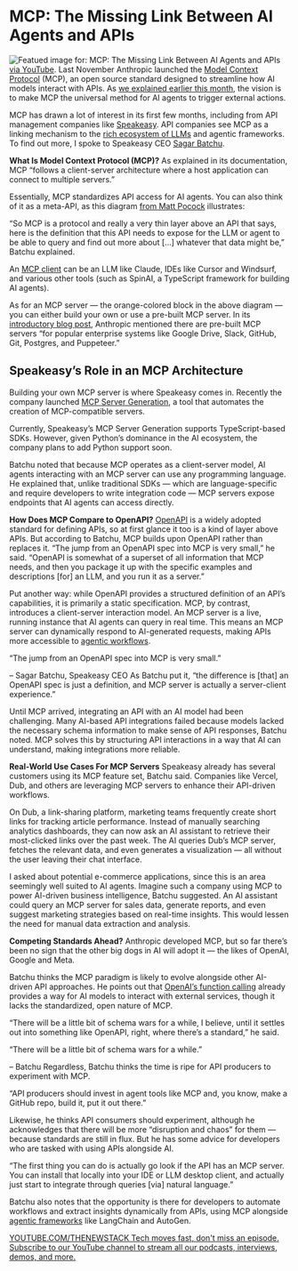 # MCP: The Missing Link Between AI Agents and APIs
![Featued image for: MCP: The Missing Link Between AI Agents and APIs](https://cdn.thenewstack.io/media/2025/03/fb998efb-missing-link-2001-1024x576.jpg)
[via YouTube](https://www.youtube.com/watch?v=VABNA_an2A0).
Last November Anthropic launched the [Model Context Protocol](https://modelcontextprotocol.io/introduction) (MCP), an open source standard designed to streamline how AI models interact with APIs. As [we explained earlier this month](https://thenewstack.io/model-context-protocol-bridges-llms-to-the-apps-they-need/), the vision is to make MCP the universal method for AI agents to trigger external actions.

MCP has drawn a lot of interest in its first few months, including from API management companies like [Speakeasy](https://www.speakeasy.com/). API companies see MCP as a linking mechanism to the [rich ecosystem of LLMs](https://thenewstack.io/top-5-ai-engineering-trends-of-2023/) and agentic frameworks. To find out more, I spoke to Speakeasy CEO [Sagar Batchu](https://www.linkedin.com/in/sagar-batchu-981b3738/).

**What Is Model Context Protocol (MCP)?**
As explained in its documentation, MCP “follows a client-server architecture where a host application can connect to multiple servers.”

Essentially, MCP standardizes API access for AI agents. You can also think of it as a meta-API, as this diagram [from Matt Pocock](https://x.com/mattpocockuk/status/1897742389592440970/photo/2) illustrates:

“So MCP is a protocol and really a very thin layer above an API that says, here is the definition that this API needs to expose for the LLM or agent to be able to query and find out more about […] whatever that data might be,” Batchu explained.

An [MCP client](https://modelcontextprotocol.io/clients) can be an LLM like Claude, IDEs like Cursor and Windsurf, and various other tools (such as SpinAI, a TypeScript framework for building AI agents).

As for an MCP server — the orange-colored block in the above diagram — you can either build your own or use a pre-built MCP server. In its [introductory blog post](https://www.anthropic.com/news/model-context-protocol), Anthropic mentioned there are pre-built MCP servers “for popular enterprise systems like Google Drive, Slack, GitHub, Git, Postgres, and Puppeteer.”

## Speakeasy’s Role in an MCP Architecture
Building your own MCP server is where Speakeasy comes in. Recently the company launched [MCP Server Generation](https://www.speakeasy.com/post/release-model-context-protocol), a tool that automates the creation of MCP-compatible servers.

Currently, Speakeasy’s MCP Server Generation supports TypeScript-based SDKs. However, given Python’s dominance in the AI ecosystem, the company plans to add Python support soon.

Batchu noted that because MCP operates as a client-server model, AI agents interacting with an MCP server can use any programming language. He explained that, unlike traditional SDKs — which are language-specific and require developers to write integration code — MCP servers expose endpoints that AI agents can access directly.

**How Does MCP Compare to OpenAPI?**
[OpenAPI](https://www.openapis.org/) is a widely adopted standard for defining APIs, so at first glance it too is a kind of layer above APIs. But according to Batchu, MCP builds upon OpenAPI rather than replaces it.
“The jump from an OpenAPI spec into MCP is very small,” he said. “OpenAPI is somewhat of a superset of all information that MCP needs, and then you package it up with the specific examples and descriptions [for] an LLM, and you run it as a server.”

Put another way: while OpenAPI provides a structured definition of an API’s capabilities, it is primarily a static specification. MCP, by contrast, introduces a client-server interaction model. An MCP server is a live, running instance that AI agents can query in real time. This means an MCP server can dynamically respond to AI-generated requests, making APIs more accessible to [agentic workflows](https://thenewstack.io/llama-stack-released-to-help-developers-build-agentic-apps/).

“The jump from an OpenAPI spec into MCP is very small.”

– Sagar Batchu, Speakeasy CEO
As Batchu put it, “the difference is [that] an OpenAPI spec is just a definition, and MCP server is actually a server-client experience.”

Until MCP arrived, integrating an API with an AI model had been challenging. Many AI-based API integrations failed because models lacked the necessary schema information to make sense of API responses, Batchu noted. MCP solves this by structuring API interactions in a way that AI can understand, making integrations more reliable.

**Real-World Use Cases For MCP Servers**
Speakeasy already has several customers using its MCP feature set, Batchu said. Companies like Vercel, Dub, and others are leveraging MCP servers to enhance their API-driven workflows.

On Dub, a link-sharing platform, marketing teams frequently create short links for tracking article performance. Instead of manually searching analytics dashboards, they can now ask an AI assistant to retrieve their most-clicked links over the past week. The AI queries Dub’s MCP server, fetches the relevant data, and even generates a visualization — all without the user leaving their chat interface.

I asked about potential e-commerce applications, since this is an area seemingly well suited to AI agents. Imagine such a company using MCP to power AI-driven business intelligence, Batchu suggested. An AI assistant could query an MCP server for sales data, generate reports, and even suggest marketing strategies based on real-time insights. This would lessen the need for manual data extraction and analysis.

**Competing Standards Ahead?**
Anthropic developed MCP, but so far there’s been no sign that the other big dogs in AI will adopt it — the likes of OpenAI, Google and Meta.

Batchu thinks the MCP paradigm is likely to evolve alongside other AI-driven API approaches. He points out that [OpenAI’s function calling](https://thenewstack.io/how-to-build-a-real-time-app-with-gpt-4o-function-calling/) already provides a way for AI models to interact with external services, though it lacks the standardized, open nature of MCP.

“There will be a little bit of schema wars for a while, I believe, until it settles out into something like OpenAPI, right, where there’s a standard,” he said.

“There will be a little bit of schema wars for a while.”

– Batchu
Regardless, Batchu thinks the time is ripe for API producers to experiment with MCP.

“API producers should invest in agent tools like MCP and, you know, make a GitHub repo, build it, put it out there.”

Likewise, he thinks API consumers should experiment, although he acknowledges that there will be more “disruption and chaos” for them — because standards are still in flux. But he has some advice for developers who are tasked with using APIs alongside AI.

“The first thing you can do is actually go look if the API has an MCP server. You can install that locally into your IDE or LLM desktop client, and actually just start to integrate through queries [via] natural language.”

Batchu also notes that the opportunity is there for developers to automate workflows and extract insights dynamically from APIs, using MCP alongside [agentic frameworks](https://thenewstack.io/lets-get-agentic-langchain-and-llamaindex-talk-ai-agents/) like LangChain and AutoGen.

[
YOUTUBE.COM/THENEWSTACK
Tech moves fast, don't miss an episode. Subscribe to our YouTube
channel to stream all our podcasts, interviews, demos, and more.
](https://youtube.com/thenewstack?sub_confirmation=1)